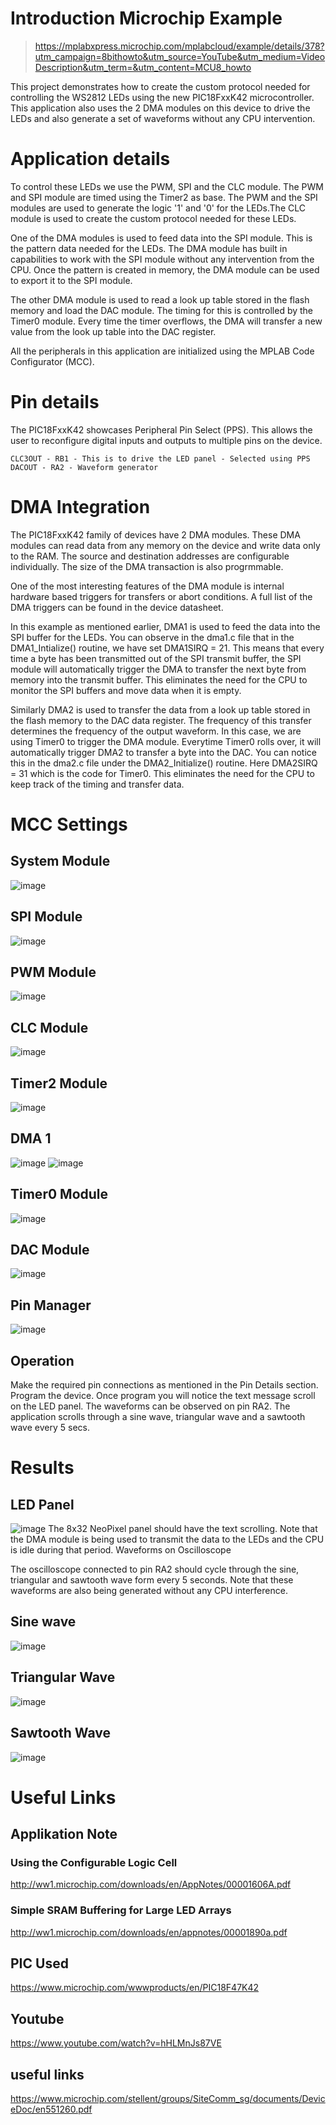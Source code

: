 # Introduction Microchip Example
> https://mplabxpress.microchip.com/mplabcloud/example/details/378?utm_campaign=8bithowto&utm_source=YouTube&utm_medium=VideoDescription&utm_term=&utm_content=MCU8_howto

This project demonstrates how to create the custom protocol needed for controlling the WS2812 LEDs using the new PIC18FxxK42 microcontroller. This application also uses the 2 DMA modules on this device to drive the LEDs and also generate a set of waveforms without any CPU intervention.

# Application details

To control these LEDs we use the PWM, SPI and the CLC module. The PWM and SPI module are timed using the Timer2 as base. The PWM and the SPI modules are used to generate the logic '1' and '0' for the LEDs.The CLC module is used to create the custom protocol needed for these LEDs.

One of the DMA modules is used to feed data into the SPI module. This is the pattern data needed for the LEDs. The DMA module has built in capabilities to work with the SPI module without any intervention from the CPU. Once the pattern is created in memory, the DMA module can be used to export it to the SPI module.

The other DMA module is used to read a look up table stored in the flash memory and load the DAC module. The timing for this is controlled by the Timer0 module. Every time the timer overflows, the DMA will transfer a new value from the look up table into the DAC register.

All the peripherals in this application are initialized using the MPLAB Code Configurator (MCC).

# Pin details

The PIC18FxxK42 showcases Peripheral Pin Select (PPS). This allows the user to reconfigure digital inputs and outputs to multiple pins on the device.

    CLC3OUT - RB1 - This is to drive the LED panel - Selected using PPS
    DACOUT - RA2 - Waveform generator

# DMA Integration

The PIC18FxxK42 family of devices have 2 DMA modules. These DMA modules can read data from any memory on the device and write data only to the RAM. The source and destination addresses are configurable individually. The size of the DMA transaction is also progrmmable.

One of the most interesting features of the DMA module is internal hardware based triggers for transfers or abort conditions. A full list of the DMA triggers can be found in the device datasheet.

In this example as mentioned earlier, DMA1 is used to feed the data into the SPI buffer for the LEDs. You can observe in the dma1.c file that in the DMA1_Intialize() routine, we have set DMA1SIRQ = 21. This means that every time a byte has been transmitted out of the SPI transmit buffer, the SPI module will automatically trigger the DMA to transfer the next byte from memory into the transmit buffer. This eliminates the need for the CPU to monitor the SPI buffers and move data when it is empty.

Similarly DMA2 is used to transfer the data from a look up table stored in the flash memory to the DAC data register. The frequency of this transfer determines the frequency of the output waveform. In this case, we are using Timer0 to trigger the DMA module. Everytime Timer0 rolls over, it will automatically trigger DMA2 to transfer a byte into the DAC. You can notice this in the dma2.c file under the DMA2_Initialize() routine. Here DMA2SIRQ = 31 which is the code for Timer0. This eliminates the need for the CPU to keep track of the timing and transfer data.
# MCC Settings
## System Module
![image](assets/systemmodule.png)
## SPI Module
![image](assets/SPImodule.png)
## PWM Module
![image](assets/PWMmodule.png)
## CLC Module
![image](assets/CLCmodule.png)
## Timer2 Module
![image](assets/timer2module.png)
## DMA 1
![image](assets/DMA1_1.png)
![image](assets/DMA1_2.png)
## Timer0 Module
![image](assets/timer0module.png)
## DAC Module
![image](assets/DACmodule.png)
## Pin Manager
![image](assets/PinManager.png)
## Operation

Make the required pin connections as mentioned in the Pin Details section.
Program the device.
Once program you will notice the text message scroll on the LED panel.
The waveforms can be observed on pin RA2. The application scrolls through a sine wave, triangular wave and a sawtooth wave every 5 secs.

# Results
## LED Panel
![image](assets/LEDpanel.jpg)
The 8x32 NeoPixel panel should have the text scrolling. Note that the DMA module is being used to transmit the data to the LEDs and the CPU is idle during that period.
Waveforms on Oscilloscope

The oscilloscope connected to pin RA2 should cycle through the sine, triangular and sawtooth wave form every 5 seconds. Note that these waveforms are also being generated without any CPU interference.
## Sine wave
![image](assets/SineWave.jpg)
## Triangular Wave
![image](assets/triangularWave.jpg)
## Sawtooth Wave
![image](assets/SawtoothWave.jpg)
# Useful Links

## Applikation Note
### Using the Configurable Logic Cell
http://ww1.microchip.com/downloads/en/AppNotes/00001606A.pdf
### Simple SRAM Buffering for Large LED Arrays
http://ww1.microchip.com/downloads/en/appnotes/00001890a.pdf

## PIC Used
https://www.microchip.com/wwwproducts/en/PIC18F47K42

## Youtube
https://www.youtube.com/watch?v=hHLMnJs87VE

## useful links
https://www.microchip.com/stellent/groups/SiteComm_sg/documents/DeviceDoc/en551260.pdf
